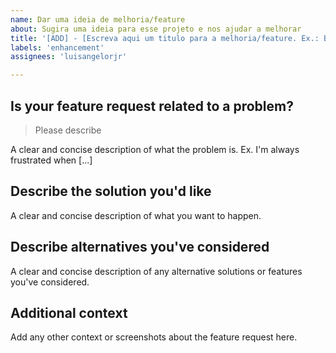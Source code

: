 ```yaml
---
name: Dar uma ideia de melhoria/feature
about: Sugira uma ideia para esse projeto e nos ajudar a melhorar
title: '[ADD] - [Escreva aqui um titulo para a melhoria/feature. Ex.: Botao super revolucionario, gráfico hiper da hora, etc]'
labels: 'enhancement'
assignees: 'luisangelorjr'

---
```


## Is your feature request related to a problem? 

>Please describe

A clear and concise description of what the problem is. Ex. I'm always frustrated when [...]


## Describe the solution you'd like

A clear and concise description of what you want to happen.


## Describe alternatives you've considered

A clear and concise description of any alternative solutions or features you've considered.


## Additional context

Add any other context or screenshots about the feature request here.

